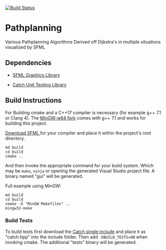 [![Build Status](https://travis-ci.org/kim366/Pathplanning.svg?branch=master)](https://travis-ci.org/kim366/Pathplanning)

# Pathplanning
Various Pathplanning Algorithms Derived off Dijkstra's in multiple situations visualized by SFML

## Dependencies
* [SFML Graphics Library](https://github.com/SFML/SFML)

* [Catch Unit Testing Library](https://github.com/philsquared/Catch)

## Build Instructions
For Building cmake and a C++17 compiler is necessary (for example g++ 7.1 or Clang 4). The [MinGW-w64 fork](https://sourceforge.net/projects/mingw-w64) comes with g++ 7.1 and works for building this project.

[Download SFML ](https://www.sfml-dev.org/download/sfml/2.4.2/) for your compiler and place it within the project's root directory.

```
md build
cd build
cmake ..
```

And then invoke the appropriate command for your build system. Which may be `make`, `ninja` or opening the generated Visual Studio project file. A binary named "gui" will be generated.

Full example using MinGW:

```
md build
cd build
cmake -G "MinGW Makefiles" ..
mingw32-make
```

### Build Tests
To build tests first download the [Catch single include](https://github.com/philsquared/Catch/blob/master/single_include) and place it as "catch.hpp" into the include folder. Then add `-DBUILD_TESTS=ON` when invoking cmake. The additional "tests" binary will be generated.
